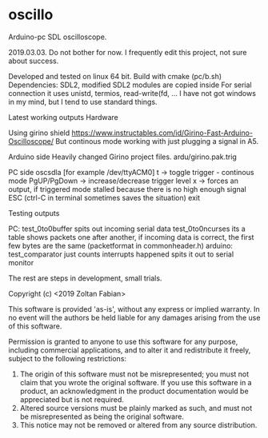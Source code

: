 # oscillo
Arduino-pc SDL oscilloscope.

2019.03.03.
Do not bother for now. I frequently edit this project, not sure about success.

Developed and tested on linux 64 bit.
Build with cmake (pc/b.sh)
Dependencies: SDL2, modified SDL2 modules are copied inside
For serial connection it uses unistd, termios, read-write(fd, ... I have not got windows in my mind, but I tend to use standard things.

Latest working outputs
Hardware

  Using girino shield https://www.instructables.com/id/Girino-Fast-Arduino-Oscilloscope/
  But continous mode working with just plugging a signal in A5.
  
Arduino side
  Heavily changed Girino project files.
  ardu/girino.pak.trig
  
PC side
  oscsdla [for example /dev/ttyACM0]
  t -> toggle trigger - continous mode
  PgUP/PgDown -> increase/decrease trigger level
  x -> forces an output, if triggered mode stalled because there is no high enough signal
  ESC (ctrl-C in terminal sometimes saves the situation) exit


Testing outputs

PC:
  test_0to0buffer spits out incoming serial data
  test_0to0ncurses its a table shows packets one after another, if incoming data is correct,
    the first few bytes are the same (packetformat in commonheader.h)
arduino:
  test_comparator just counts interrupts happened spits it out to serial monitor

The rest are steps in development, small trials.

Copyright (c) <2019 Zoltan Fabian>

This software is provided 'as-is', without any express or implied
warranty. In no event will the authors be held liable for any damages
arising from the use of this software.

Permission is granted to anyone to use this software for any purpose,
including commercial applications, and to alter it and redistribute it
freely, subject to the following restrictions:

1. The origin of this software must not be misrepresented; you must not
   claim that you wrote the original software. If you use this software
   in a product, an acknowledgment in the product documentation would be
   appreciated but is not required.
2. Altered source versions must be plainly marked as such, and must not be
   misrepresented as being the original software.
3. This notice may not be removed or altered from any source distribution.
